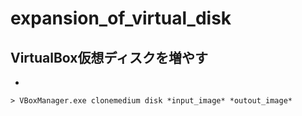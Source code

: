 # expansion_of_virtual_disk

## VirtualBox仮想ディスクを増やす
* 
```
> VBoxManager.exe clonemedium disk *input_image* *outout_image*
```
